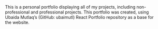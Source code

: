 This is a personal portfolio displaying all of my projects, including non-professional and professional projects. This portfolio was created, using Ubaida Mutlaq’s (GitHub: ubaimutl) React Portfolio repository as a base for the website.
